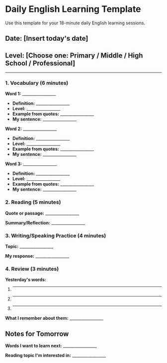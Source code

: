 # Daily English Learning Template

Use this template for your 18-minute daily English learning sessions.

## Date: [Insert today's date]

## Level: [Choose one: Primary / Middle / High School / Professional]

---

### 1. Vocabulary (6 minutes)

**Word 1:** _________________
- **Definition:** _________________
- **Level:** _________________
- **Example from quotes:** _________________
- **My sentence:** _________________

**Word 2:** _________________
- **Definition:** _________________
- **Level:** _________________
- **Example from quotes:** _________________
- **My sentence:** _________________

**Word 3:** _________________
- **Definition:** _________________
- **Level:** _________________
- **Example from quotes:** _________________
- **My sentence:** _________________

### 2. Reading (5 minutes)

**Quote or passage:** _________________

**Summary/Reflection:** _________________

### 3. Writing/Speaking Practice (4 minutes)

**Topic:** _________________

**My response:** _________________

### 4. Review (3 minutes)

**Yesterday's words:**
1. _________________
2. _________________
3. _________________

**What I remember about them:** _________________

## Notes for Tomorrow

**Words I want to learn next:** _________________

**Reading topic I'm interested in:** _________________